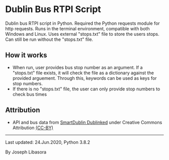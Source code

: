 # Dublin Bus RTPI Script

Dublin bus RTPI script in Python. Required the Python requests module for http requests. Runs in the terminal environment, compatible with both Windows and Linux. Uses external "stops.txt" file to store the users stops. Can still be run without the "stops.txt" file.

## How it works
- When run, user provides bus stop number as an argument. If a "stops.txt" file exists, it will check the file as a dictionary against the provided arguement. Through this, keywords can be used as keys for stop numbers.
- If there is no "stops.txt" file, the user can only provide stop numbers to check bus times

## Attribution
- API and bus data from [SmartDublin Dublinked](https://data.smartdublin.ie/dataset/real-time-passenger-information-rtpi-for-dublin-bus-bus-eireann-luas-and-irish-rail) under Creative Commons Attribution [(CC-BY)](http://opendefinition.org/licenses/cc-by/)

-----------------------

Last updated: 24.Jun.2020, Python 3.8.2

By Joseph Libasora
